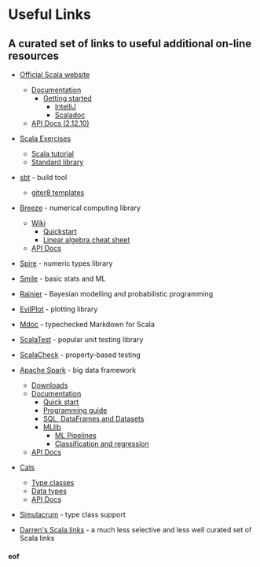# Useful Links

## A curated set of links to useful additional on-line resources

* [Official Scala website](http://www.scala-lang.org/)
  * [Documentation](http://docs.scala-lang.org/)
    * [Getting started](https://docs.scala-lang.org/getting-started/)
	  * [IntelliJ](https://docs.scala-lang.org/getting-started/intellij-track/getting-started-with-scala-in-intellij.html)
      * [Scaladoc](http://docs.scala-lang.org/overviews/scaladoc/overview.html)
  * [API Docs (2.12.10)](https://www.scala-lang.org/api/2.12.10/)
* [Scala Exercises](https://www.scala-exercises.org/)
  * [Scala tutorial](https://www.scala-exercises.org/scala_tutorial/)
  * [Standard library](https://www.scala-exercises.org/std_lib/)
* [sbt](http://www.scala-sbt.org/) - build tool
  * [giter8 templates](https://github.com/foundweekends/giter8/wiki/giter8-templates)
* [Breeze](https://github.com/scalanlp/breeze/) - numerical computing library
  * [Wiki](https://github.com/scalanlp/breeze/wiki)
    * [Quickstart](https://github.com/scalanlp/breeze/wiki/Quickstart)
    * [Linear algebra cheat sheet](https://github.com/scalanlp/breeze/wiki/Linear-Algebra-Cheat-Sheet)
  * [API Docs](http://www.scalanlp.org/api/breeze/)
* [Spire](https://github.com/non/spire/blob/master/README.md) - numeric types library
* [Smile](http://haifengl.github.io/) - basic stats and ML
* [Rainier](https://rainier.fit/) - Bayesian modelling and probabilistic programming
* [EvilPlot](https://cibotech.github.io/evilplot/) - plotting library
* [Mdoc](https://scalameta.org/mdoc/) - typechecked Markdown for Scala
* [ScalaTest](http://www.scalatest.org/) - popular unit testing library
* [ScalaCheck](https://www.scalacheck.org/) - property-based testing
* [Apache Spark](http://spark.apache.org/) - big data framework
  * [Downloads](http://spark.apache.org/downloads.html)
  * [Documentation](http://spark.apache.org/docs/latest/)
    * [Quick start](http://spark.apache.org/docs/latest/quick-start.html)
    * [Programming guide](http://spark.apache.org/docs/latest/programming-guide.html)
    * [SQL, DataFrames and Datasets](http://spark.apache.org/docs/latest/sql-programming-guide.html)
    * [MLlib](http://spark.apache.org/docs/latest/ml-guide.html)
      * [ML Pipelines](http://spark.apache.org/docs/latest/ml-pipeline.html)
      * [Classification and regression](http://spark.apache.org/docs/latest/ml-classification-regression.html)
  * [API Docs](http://spark.apache.org/docs/latest/api/scala/)
* [Cats](http://typelevel.org/cats/)
  * [Type classes](http://typelevel.org/cats/typeclasses.html)
  * [Data types](http://typelevel.org/cats/datatypes.html)
  * [API Docs](http://typelevel.org/cats/api/cats/)
* [Simulacrum](https://github.com/mpilquist/simulacrum/blob/master/README.md) - type class support

* [Darren's Scala links](https://github.com/darrenjw/djwhacks/blob/master/scala/ScalaLinks.md) - a much less selective and less well curated set of Scala links

#### eof


